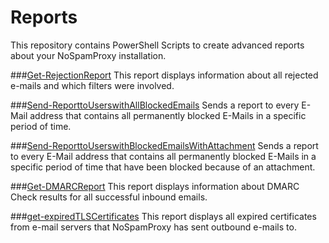 # Reports
This repository contains PowerShell Scripts to create advanced reports about your NoSpamProxy installation.

###[Get-RejectionReport](https://github.com/noSpamProxy/Reports/tree/master/Get-RejectionReport)
This report displays information about all rejected e-mails and which filters were involved.

###[Send-ReporttoUserswithAllBlockedEmails](https://github.com/noSpamProxy/Reports/tree/master/Send-ReporttoUserswithAllBlockedEmails)
Sends a report to every E-Mail address that contains all permanently blocked E-Mails in a specific period of time.

###[Send-ReporttoUserswithBlockedEmailsWithAttachment](https://github.com/noSpamProxy/Reports/tree/master/Send-ReporttoUserswithBlockedEmailsWithAttachment)
Sends a report to every E-Mail address that contains all permanently blocked E-Mails in a specific period of time that have been blocked because of an attachment.

###[Get-DMARCReport](https://github.com/noSpamProxy/Reports/tree/master/get-DMARCReport)
This report displays information about DMARC Check results for all successful inbound emails.

###[get-expiredTLSCertificates](https://github.com/noSpamProxy/Reports/tree/master/get-expiredTLSCertificates)
This report displays all expired certificates from e-mail servers that NoSpamProxy has sent outbound e-mails to.
